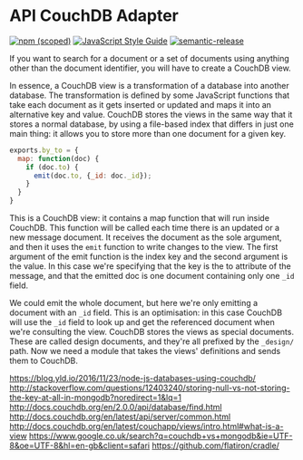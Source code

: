 # API CouchDB Adapter

[![npm (scoped)](https://img.shields.io/npm/v/@dadi/api-couchdb.svg?maxAge=10800&style=flat-square)](https://www.npmjs.com/package/@dadi/api-couchdb)
[![JavaScript Style Guide](https://img.shields.io/badge/code%20style-standard-brightgreen.svg?style=flat-square)](http://standardjs.com/)
[![semantic-release](https://img.shields.io/badge/%20%20%F0%9F%93%A6%F0%9F%9A%80-semantic--release-e10079.svg?style=flat-square)](https://github.com/semantic-release/semantic-release)


If you want to search for a document or a set of documents using anything other
than the document identifier, you will have to create a CouchDB view.

In essence, a CouchDB view is a transformation of a database into another database. The transformation is defined by some JavaScript functions that take each document as it gets inserted or updated and maps it into an alternative key and value. CouchDB stores the views in the same way that it stores a normal database, by using a file-based index that differs in just one main thing: it allows you to store more than one document for a given key.

```js
exports.by_to = {  
  map: function(doc) {
    if (doc.to) {
      emit(doc.to, {_id: doc._id});
    }
  }
}
```

This is a CouchDB view: it contains a map function that will run inside CouchDB. This function will be called each time there is an updated or a new message document. It receives the document as the sole argument, and then it uses the `emit` function to write changes to the view. The first argument of the emit function is the index key and the second argument is the value. In this case we're specifying that the key is the to attribute of the message, and that the emitted doc is one document containing only one `_id` field.

We could emit the whole document, but here we're only emitting a document with an `_id` field. This is an optimisation: in this case CouchDB will use the `_id` field to look up and get the referenced document when we're consulting the view.
CouchDB stores the views as special documents. These are called design documents, and they're all prefixed by the `_design/` path. Now we need a module that takes the views' definitions and sends them to CouchDB.



https://blog.yld.io/2016/11/23/node-js-databases-using-couchdb/
http://stackoverflow.com/questions/12403240/storing-null-vs-not-storing-the-key-at-all-in-mongodb?noredirect=1&lq=1
http://docs.couchdb.org/en/2.0.0/api/database/find.html
http://docs.couchdb.org/en/latest/api/server/common.html
http://docs.couchdb.org/en/latest/couchapp/views/intro.html#what-is-a-view
https://www.google.co.uk/search?q=couchdb+vs+mongodb&ie=UTF-8&oe=UTF-8&hl=en-gb&client=safari
https://github.com/flatiron/cradle/
